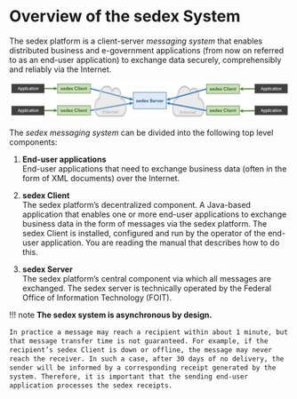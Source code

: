 # Overview of the sedex System

The sedex platform is a client-server *messaging system* that enables distributed business and e-government applications (from now on referred to as an end-user application) to exchange data securely, comprehensibly and reliably via the Internet.

![Simplified overview of the sedex system](/assets/v6/sedex-client-simplified-system-overview.png)

The *sedex messaging system* can be divided into the following top level components:

1.	**End-user applications**<br/>
End-user applications that need to exchange business data (often in the form of XML documents) over the Internet.

2.	**sedex Client**<br/>
The sedex platform’s decentralized component. A Java-based application that enables one or more end-user applications to exchange business data in the form of messages via the sedex platform. The sedex Client is installed, configured and run by the operator of the end-user application. You are reading the manual that describes how to do this.

3.	**sedex Server**<br/>
The sedex platform’s central component via which all messages are exchanged. The sedex server is technically operated by the Federal Office of Information Technology (FOIT).

!!! note
    **The sedex system is asynchronous by design.**

    In practice a message may reach a recipient within about 1 minute, but that message transfer time is not guaranteed. For example, if the recipient’s sedex Client is down or offline, the message may never reach the receiver. In such a case, after 30 days of no delivery, the sender will be informed by a corresponding receipt generated by the system. Therefore, it is important that the sending end-user application processes the sedex receipts.

